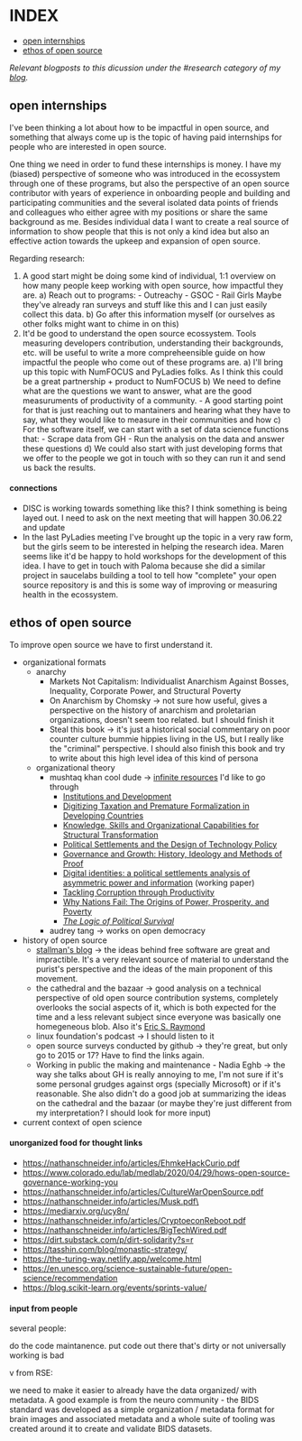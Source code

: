 # INDEX

* [open internships](open-internships)
* [ethos of open source](ethos-of-open-source)

*Relevant blogposts to this dicussion under the #research category of my [blog](https://cyborgdream.github.io/categories/research/).*

## open internships

I've been thinking a lot about how to be impactful in open source, and something that always come up is the topic of having paid internships for people who are interested in open source.

One thing we need in order to fund these internships is money. I have my (biased) perspective of someone who was introduced in the ecossystem through one of these programs, but also the perspective of an open source contributor with years of experience in onboarding people and building and participating communities and the several isolated data points of friends and colleagues who either agree with my positions or share the same background as me.
Besides individual data I want to create a real source of information to show people that this is not only a kind idea but also an effective action towards the upkeep and expansion of open source.

Regarding research:

1) A good start might be doing some kind of individual, 1:1 overview on how many people keep working with open source, how impactful they are.
    a) Reach out to programs:
        - Outreachy
        - GSOC
        - Rail Girls
    Maybe they've already ran surveys and stuff like this and I can just easily collect this data.
    b) Go after this information myself (or ourselves as other folks might want to chime in on this)
2) It'd be good to understand the open source ecossystem. Tools measuring developers contribution, understanding their backgrounds, etc. will be useful to write a more compreheensible guide on how impactful the people who come out of these programs are.
    a) I'll bring up this topic with NumFOCUS and PyLadies folks. As I think this could be a great partnership + product to NumFOCUS
    b) We need to define what are the questions we want to answer, what are the good measuruments of productivity of a community.
        - A good starting point for that is just reaching out to mantainers and hearing what they have to say, what they would like to measure in their communities and how
    c) For the software itself, we can start with a set of data science functions that:
        - Scrape data from GH
        - Run the analysis on the data and answer these questions
    d) We could also start with just developing forms that we offer to the people we got in touch with so they can run it and send us back the results.

#### connections

- DISC is working towards something like this? I think something is being layed out. I need to ask on the next meeting that will happen 30.06.22 and update
- In the last PyLadies meeting I've brought up the topic in a very raw form, but the girls seem to be interested in helping the research idea. Maren seems like it'd be happy to hold workshops for the development of this idea. I have to get in touch with Paloma because she did a similar project in saucelabs building a tool to tell how "complete" your open source repository is and this is some way of improving or measuring health in the ecossystem.

## ethos of open source

To improve open source we have to first understand it.

- organizational formats
    - anarchy
        - Markets Not Capitalism: Individualist Anarchism Against Bosses, Inequality, Corporate Power, and Structural Poverty
        - On Anarchism by Chomsky -> not sure how useful, gives a perspective on the history of anarchism and proletarian organizations, doesn't seem too related. but I should finish it
        - Steal this book -> it's just a historical social commentary on poor counter culture bummie hippies living in the US, but I really like the "criminal" perspective. I should also finish this book and try to write about this high level idea of this kind of persona 
    - organizational theory
        - mushtaq khan cool dude -> [infinite resources](https://80000hours.org/podcast/episodes/mushtaq-khan-institutional-economics/) I'd like to go through
            -   [Institutions and Development](https://eprints.soas.ac.uk/31595/)
            -   [Digitizing Taxation and Premature Formalization in Developing Countries](https://eprints.soas.ac.uk/35296/)
            -   [Knowledge, Skills and Organizational Capabilities for Structural Transformation](https://eprints.soas.ac.uk/25971/)
            -   [Political Settlements and the Design of Technology Policy](https://eprints.soas.ac.uk/17297/)
            -   [Governance and Growth: History, Ideology and Methods of Proof](https://eprints.soas.ac.uk/17299/)
            -   [Digital identities: a political settlements analysis of asymmetric power and information](https://eprints.soas.ac.uk/32531/) (working paper)
            -   [Tackling Corruption through Productivity](https://theknowshow.net/2021/03/16/tackling-corruption-through-productivity/)
            -   [Why Nations Fail: The Origins of Power, Prosperity, and Poverty](https://www.penguinrandomhouse.com/books/205014/why-nations-fail-by-daron-acemoglu-and-james-a-robinson/)
            -   [_The Logic of Political Survival_](https://mitpress.mit.edu/books/logic-political-survival)
        - audrey tang -> works on open democracy
- history of open source
    - [stallman's blog](https://stallman.org/) -> the ideas behind free software are great and impractible. It's a very relevant source of material to understand the purist's perspective and the ideas of the main proponent of this movement.
    - the cathedral and the bazaar -> good analysis on a technical perspective of old open source contribution systems, completely overlooks the social aspects of it, which is both expected for the time and a less relevant subject since everyone was basically one homegeneous blob. Also it's [Eric S. Raymond](http://www.catb.org/~esr/personal.html)
    - linux foundation's podcast -> I should listen to it
    - open source surveys conducted by github -> they're great, but only go to 2015 or 17? Have to find the links again.
    - Working in public the making and maintenance - Nadia Eghb -> the way she talks about GH is really annoying to me, I'm not sure if it's some personal grudges against orgs (specially Microsoft) or if it's reasonable. She also didn't do a good job at summarizing the ideas on the cathedral and the bazaar (or maybe they're just different from my interpretation? I should look for more input)
- current context of open science
  
#### unorganized food for thought links

- https://nathanschneider.info/articles/EhmkeHackCurio.pdf
- https://www.colorado.edu/lab/medlab/2020/04/29/hows-open-source-governance-working-you
- https://nathanschneider.info/articles/CultureWarOpenSource.pdf
- https://nathanschneider.info/articles/Musk.pdf\
- https://mediarxiv.org/ucy8n/
- https://nathanschneider.info/articles/CryptoeconReboot.pdf
- https://nathanschneider.info/articles/BigTechWired.pdf
- https://dirt.substack.com/p/dirt-solidarity?s=r
- https://tasshin.com/blog/monastic-strategy/
- https://the-turing-way.netlify.app/welcome.html
- https://en.unesco.org/science-sustainable-future/open-science/recommendation
- https://blog.scikit-learn.org/events/sprints-value/

#### input from people

several people:

do the code maintanence. put code out there that's dirty or not universally working is bad

v from RSE:

we need to make it easier to already have the data organized/ with metadata. A good example is from  the neuro community - the BIDS standard was developed as a simple organization / metadata format for brain images and associated metadata and a whole suite of tooling was created around it to create and validate BIDS datasets.

